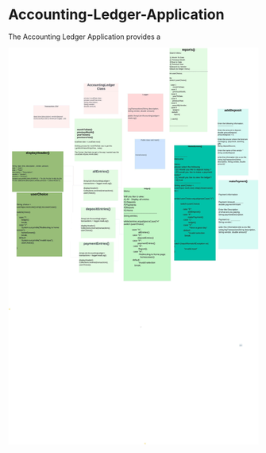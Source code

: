 # Accounting-Ledger-Application

The Accounting Ledger Application provides a

![Home screen](images/Capstone-2.jpeg)
